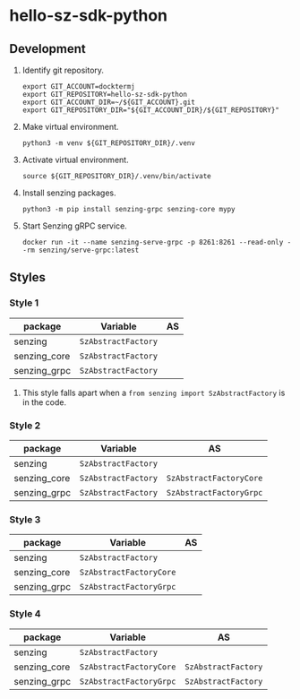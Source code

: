 # hello-sz-sdk-python

## Development

1. Identify git repository.

    ```console
    export GIT_ACCOUNT=docktermj
    export GIT_REPOSITORY=hello-sz-sdk-python
    export GIT_ACCOUNT_DIR=~/${GIT_ACCOUNT}.git
    export GIT_REPOSITORY_DIR="${GIT_ACCOUNT_DIR}/${GIT_REPOSITORY}"
    ```

1. Make virtual environment.

    ```console
    python3 -m venv ${GIT_REPOSITORY_DIR}/.venv
    ```

1. Activate virtual environment.

    ```console
    source ${GIT_REPOSITORY_DIR}/.venv/bin/activate
    ````

1. Install senzing packages.

    ```console
    python3 -m pip install senzing-grpc senzing-core mypy
    ```

1. Start Senzing gRPC service.

    ```console
    docker run -it --name senzing-serve-grpc -p 8261:8261 --read-only --rm senzing/serve-grpc:latest
    ```

## Styles

### Style 1

| package      | Variable            | AS |
| ------------ | ------------------- | -- |
| senzing      | `SzAbstractFactory` |    |
| senzing_core | `SzAbstractFactory` |    |
| senzing_grpc | `SzAbstractFactory` |    |

1. This style falls apart when a `from senzing import SzAbstractFactory` is in the code.

### Style 2

| package      | Variable            | AS                       |
|--------------|---------------------|--------------------------|
| senzing      | `SzAbstractFactory` |                          |
| senzing_core | `SzAbstractFactory` | `SzAbstractFactoryCore`  |
| senzing_grpc | `SzAbstractFactory` | `SzAbstractFactoryGrpc`  |

### Style 3

| package      | Variable                | AS |
|--------------|-------------------------|----|
| senzing      | `SzAbstractFactory`     |    |
| senzing_core | `SzAbstractFactoryCore` |    |
| senzing_grpc | `SzAbstractFactoryGrpc` |    |

### Style 4

| package      | Variable                | AS                   |
|--------------|-------------------------|----------------------|
| senzing      | `SzAbstractFactory`     |                      |
| senzing_core | `SzAbstractFactoryCore` | `SzAbstractFactory`  |
| senzing_grpc | `SzAbstractFactoryGrpc` | `SzAbstractFactory`  |
